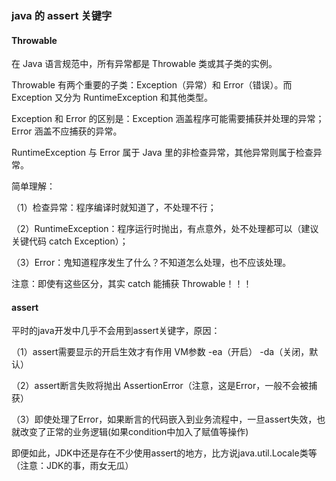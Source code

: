 ### java 的 assert 关键字
#### Throwable
在 Java 语言规范中，所有异常都是 Throwable 类或其子类的实例。

Throwable 有两个重要的子类：Exception（异常）和 Error（错误）。而 Exception 又分为 RuntimeException 和其他类型。

Exception 和 Error 的区别是：Exception 涵盖程序可能需要捕获并处理的异常；Error 涵盖不应捕获的异常。

RuntimeException 与 Error 属于 Java 里的非检查异常，其他异常则属于检查异常。

简单理解：

（1）检查异常：程序编译时就知道了，不处理不行；

（2）RuntimeException：程序运行时抛出，有点意外，处不处理都可以（建议关键代码 catch Exception）；

（3）Error：鬼知道程序发生了什么？不知道怎么处理，也不应该处理。

注意：即使有这些区分，其实 catch 能捕获 Throwable！！！

#### assert

平时的java开发中几乎不会用到assert关键字，原因：

（1）assert需要显示的开启生效才有作用 VM参数 -ea（开启） -da（关闭，默认）

（2）assert断言失败将抛出 AssertionError（注意，这是Error，一般不会被捕获）

（3）即使处理了Error，如果断言的代码嵌入到业务流程中，一旦assert失效，也就改变了正常的业务逻辑(如果condition中加入了赋值等操作)

即便如此，JDK中还是存在不少使用assert的地方，比方说java.util.Locale类等（注意：JDK的事，雨女无瓜）